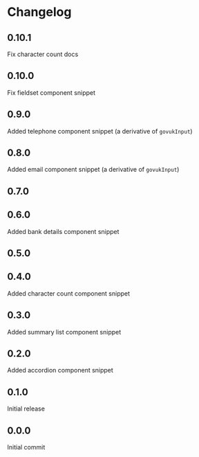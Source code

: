 # Changelog

## 0.10.1

Fix character count docs

## 0.10.0

Fix fieldset component snippet

## 0.9.0

Added telephone component snippet (a derivative of `govukInput`)

## 0.8.0

Added email component snippet (a derivative of `govukInput`)

## 0.7.0

## 0.6.0

Added bank details component snippet

## 0.5.0

## 0.4.0

Added character count component snippet

## 0.3.0

Added summary list component snippet

## 0.2.0

Added accordion component snippet

## 0.1.0

Initial release

## 0.0.0

Initial commit
